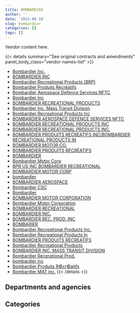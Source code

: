 ```yaml
---
title: BOMBARDIER
author: ''
date: '2022-08-18'
slug: bombardier
categories: []
tags: []
---
```


<script src="/rmarkdown-libs/htmlwidgets/htmlwidgets.js"></script>
<link href="/rmarkdown-libs/datatables-css/datatables-crosstalk.css" rel="stylesheet" />
<script src="/rmarkdown-libs/datatables-binding/datatables.js"></script>
<script src="/rmarkdown-libs/jquery/jquery-3.6.0.min.js"></script>
<link href="/rmarkdown-libs/dt-core-bootstrap/css/dataTables.bootstrap.min.css" rel="stylesheet" />
<link href="/rmarkdown-libs/dt-core-bootstrap/css/dataTables.bootstrap.extra.css" rel="stylesheet" />
<script src="/rmarkdown-libs/dt-core-bootstrap/js/jquery.dataTables.min.js"></script>
<script src="/rmarkdown-libs/dt-core-bootstrap/js/dataTables.bootstrap.min.js"></script>
<link href="/rmarkdown-libs/crosstalk/css/crosstalk.min.css" rel="stylesheet" />
<script src="/rmarkdown-libs/crosstalk/js/crosstalk.min.js"></script>
<script src="/rmarkdown-libs/htmlwidgets/htmlwidgets.js"></script>
<link href="/rmarkdown-libs/datatables-css/datatables-crosstalk.css" rel="stylesheet" />
<script src="/rmarkdown-libs/datatables-binding/datatables.js"></script>
<script src="/rmarkdown-libs/jquery/jquery-3.6.0.min.js"></script>
<link href="/rmarkdown-libs/dt-core-bootstrap/css/dataTables.bootstrap.min.css" rel="stylesheet" />
<link href="/rmarkdown-libs/dt-core-bootstrap/css/dataTables.bootstrap.extra.css" rel="stylesheet" />
<script src="/rmarkdown-libs/dt-core-bootstrap/js/jquery.dataTables.min.js"></script>
<script src="/rmarkdown-libs/dt-core-bootstrap/js/dataTables.bootstrap.min.js"></script>
<link href="/rmarkdown-libs/crosstalk/css/crosstalk.min.css" rel="stylesheet" />
<script src="/rmarkdown-libs/crosstalk/js/crosstalk.min.js"></script>

Vendor content here.

{{< details summary="See original contracts and amendments" panel_body_class="vendor-names-list" >}}
- [Bombardier Inc.](https://search.open.canada.ca/en/ct/?sort=contract_value_f%20desc&page=1&search_text=%22Bombardier%20Inc.%22)
- [BOMBARDIER INC](https://search.open.canada.ca/en/ct/?sort=contract_value_f%20desc&page=1&search_text=%22BOMBARDIER%20INC%22)
- [Bombardier Recreational Products (BRP)](https://search.open.canada.ca/en/ct/?sort=contract_value_f%20desc&page=1&search_text=%22Bombardier%20Recreational%20Products%20%28BRP%29%22)
- [Bombardier Produits Récréatifs](https://search.open.canada.ca/en/ct/?sort=contract_value_f%20desc&page=1&search_text=%22Bombardier%20Produits%20R%c3%a9cr%c3%a9atifs%22)
- [Bombardier Aerospace Defence Services NFTC](https://search.open.canada.ca/en/ct/?sort=contract_value_f%20desc&page=1&search_text=%22Bombardier%20Aerospace%20Defence%20Services%20NFTC%22)
- [Bombardier Inc](https://search.open.canada.ca/en/ct/?sort=contract_value_f%20desc&page=1&search_text=%22Bombardier%20Inc%22)
- [BOMBARDIER RECREATIONAL PRODUCTS](https://search.open.canada.ca/en/ct/?sort=contract_value_f%20desc&page=1&search_text=%22BOMBARDIER%20RECREATIONAL%20PRODUCTS%22)
- [Bombardier Inc. Mass Transit Division](https://search.open.canada.ca/en/ct/?sort=contract_value_f%20desc&page=1&search_text=%22Bombardier%20Inc.%20Mass%20Transit%20Division%22)
- [Bombardier Recreational Products Inc](https://search.open.canada.ca/en/ct/?sort=contract_value_f%20desc&page=1&search_text=%22Bombardier%20Recreational%20Products%20Inc%22)
- [BOMBARDIER AEROSPACE DEFENCE SERVICES NFTC](https://search.open.canada.ca/en/ct/?sort=contract_value_f%20desc&page=1&search_text=%22BOMBARDIER%20AEROSPACE%20DEFENCE%20SERVICES%20NFTC%22)
- [BOMBARDIER RECREATIONAL PRODUCTS INC](https://search.open.canada.ca/en/ct/?sort=contract_value_f%20desc&page=1&search_text=%22BOMBARDIER%20RECREATIONAL%20PRODUCTS%20INC%22)
- [BOMBARDIER RECREATIONAL PRODUCTS INC.](https://search.open.canada.ca/en/ct/?sort=contract_value_f%20desc&page=1&search_text=%22BOMBARDIER%20RECREATIONAL%20PRODUCTS%20INC.%22)
- [BOMBARDIER PRODUITS RECREATIFS INC/BOMBARDIER RECREATIONAL PRODUCTS IN](https://search.open.canada.ca/en/ct/?sort=contract_value_f%20desc&page=1&search_text=%22BOMBARDIER%20PRODUITS%20RECREATIFS%20INC%2fBOMBARDIER%20RECREATIONAL%20PRODUCTS%20IN%22)
- [BOMBARDIER MOTOR CO.](https://search.open.canada.ca/en/ct/?sort=contract_value_f%20desc&page=1&search_text=%22BOMBARDIER%20MOTOR%20CO.%22)
- [BOMBARDIER PRODUITS RÉCRÉATIFS](https://search.open.canada.ca/en/ct/?sort=contract_value_f%20desc&page=1&search_text=%22BOMBARDIER%20PRODUITS%20R%c3%89CR%c3%89ATIFS%22)
- [BOMBARDIER](https://search.open.canada.ca/en/ct/?sort=contract_value_f%20desc&page=1&search_text=%22BOMBARDIER%22)
- [Bombardier Motor Corp](https://search.open.canada.ca/en/ct/?sort=contract_value_f%20desc&page=1&search_text=%22Bombardier%20Motor%20Corp%22)
- [BPR US INC BOMBARDIER RECREATIONAL](https://search.open.canada.ca/en/ct/?sort=contract_value_f%20desc&page=1&search_text=%22BPR%20US%20INC%20BOMBARDIER%20RECREATIONAL%22)
- [BOMBARDIER MOTOR CORP](https://search.open.canada.ca/en/ct/?sort=contract_value_f%20desc&page=1&search_text=%22BOMBARDIER%20MOTOR%20CORP%22)
- [bombardier](https://search.open.canada.ca/en/ct/?sort=contract_value_f%20desc&page=1&search_text=%22bombardier%22)
- [BOMBARDIER AEROSPACE](https://search.open.canada.ca/en/ct/?sort=contract_value_f%20desc&page=1&search_text=%22BOMBARDIER%20AEROSPACE%22)
- [Bombardier CSC](https://search.open.canada.ca/en/ct/?sort=contract_value_f%20desc&page=1&search_text=%22Bombardier%20CSC%22)
- [Bombardier](https://search.open.canada.ca/en/ct/?sort=contract_value_f%20desc&page=1&search_text=%22Bombardier%22)
- [BOMBARDIER MOTOR CORPORATION](https://search.open.canada.ca/en/ct/?sort=contract_value_f%20desc&page=1&search_text=%22BOMBARDIER%20MOTOR%20CORPORATION%22)
- [Bombardier Motor Corporation](https://search.open.canada.ca/en/ct/?sort=contract_value_f%20desc&page=1&search_text=%22Bombardier%20Motor%20Corporation%22)
- [BOMBARDIER RECREATIONAL](https://search.open.canada.ca/en/ct/?sort=contract_value_f%20desc&page=1&search_text=%22BOMBARDIER%20RECREATIONAL%22)
- [BOMBARDIER INC.](https://search.open.canada.ca/en/ct/?sort=contract_value_f%20desc&page=1&search_text=%22BOMBARDIER%20INC.%22)
- [BOMBARDIER REC. PROD. INC](https://search.open.canada.ca/en/ct/?sort=contract_value_f%20desc&page=1&search_text=%22BOMBARDIER%20REC.%20PROD.%20INC%22)
- [BOMBARIER](https://search.open.canada.ca/en/ct/?sort=contract_value_f%20desc&page=1&search_text=%22BOMBARIER%22)
- [Bombardier Recreational Products Inc.](https://search.open.canada.ca/en/ct/?sort=contract_value_f%20desc&page=1&search_text=%22Bombardier%20Recreational%20Products%20Inc.%22)
- [Bombardier Recreational Products In](https://search.open.canada.ca/en/ct/?sort=contract_value_f%20desc&page=1&search_text=%22Bombardier%20Recreational%20Products%20In%22)
- [BOMBARDIER PRODUITS RECREATIFS](https://search.open.canada.ca/en/ct/?sort=contract_value_f%20desc&page=1&search_text=%22BOMBARDIER%20PRODUITS%20RECREATIFS%22)
- [Bombardier Recreational Products](https://search.open.canada.ca/en/ct/?sort=contract_value_f%20desc&page=1&search_text=%22Bombardier%20Recreational%20Products%22)
- [BOMBARDIER INC. MASS TRANSIT DIVISION](https://search.open.canada.ca/en/ct/?sort=contract_value_f%20desc&page=1&search_text=%22BOMBARDIER%20INC.%20MASS%20TRANSIT%20DIVISION%22)
- [Bombardier Recerational Prod.](https://search.open.canada.ca/en/ct/?sort=contract_value_f%20desc&page=1&search_text=%22Bombardier%20Recerational%20Prod.%22)
- [bombardier inc](https://search.open.canada.ca/en/ct/?sort=contract_value_f%20desc&page=1&search_text=%22bombardier%20inc%22)
- [Bombardier Produits R©cr©atifs](https://search.open.canada.ca/en/ct/?sort=contract_value_f%20desc&page=1&search_text=%22Bombardier%20Produits%20R%c2%a9cr%c2%a9atifs%22)
- [Bombardier MAT inc.](https://search.open.canada.ca/en/ct/?sort=contract_value_f%20desc&page=1&search_text=%22Bombardier%20MAT%20inc.%22)
{{< /details >}}

## Departments and agencies

<div id="htmlwidget-1" style="width:100%;height:auto;" class="datatables html-widget"></div>
<script type="application/json" data-for="htmlwidget-1">{"x":{"style":"bootstrap","filter":"none","vertical":false,"data":[["<a href=\"/departments/dfo-mpo/\">Fisheries and Oceans Canada<\/a>","<a href=\"/departments/dnd-mdn/\">National Defence<\/a>","<a href=\"/departments/ec/\">Environment and Climate Change Canada<\/a>","<a href=\"/departments/nrcan-rncan/\">Natural Resources Canada<\/a>","<a href=\"/departments/pc/\">Parks Canada<\/a>","<a href=\"/departments/rcmp-grc/\">Royal Canadian Mounted Police<\/a>","<a href=\"/departments/tc/\">Transport Canada<\/a>"],[488114.89,2911637.31,null,16894.13,64337.2,95291.28,1704744.74],[110481.39,4837815.04,24732.98,null,74621.8,null,3797967.99],[382881.24,2200475.09,null,null,63567.95,21601.25,2444539.58],[0,11626927.74,76436.12,null,11644.01,943356.74,371590.97]],"container":"<table class=\"table table-striped table-hover row-border order-column display\">\n  <thead>\n    <tr>\n      <th>Department<\/th>\n      <th>2017-2018<\/th>\n      <th>2018-2019<\/th>\n      <th>2019-2020<\/th>\n      <th>2020-2021<\/th>\n    <\/tr>\n  <\/thead>\n<\/table>","options":{"order":[[4,"desc"]],"pageLength":10,"autoWidth":true,"columnDefs":[{"targets":1,"render":"function(data, type, row, meta) {\n    return type !== 'display' ? data : DTWidget.formatCurrency(data, \"$\", 2, 3, \",\", \".\", true, null);\n  }"},{"targets":2,"render":"function(data, type, row, meta) {\n    return type !== 'display' ? data : DTWidget.formatCurrency(data, \"$\", 2, 3, \",\", \".\", true, null);\n  }"},{"targets":3,"render":"function(data, type, row, meta) {\n    return type !== 'display' ? data : DTWidget.formatCurrency(data, \"$\", 2, 3, \",\", \".\", true, null);\n  }"},{"targets":4,"render":"function(data, type, row, meta) {\n    return type !== 'display' ? data : DTWidget.formatCurrency(data, \"$\", 2, 3, \",\", \".\", true, null);\n  }"},{"width":"16%","targets":[1,2,3,4]},{"className":"dt-right","targets":[1,2,3,4]}],"orderClasses":false}},"evals":["options.columnDefs.0.render","options.columnDefs.1.render","options.columnDefs.2.render","options.columnDefs.3.render"],"jsHooks":[]}</script>

## Categories

<div id="htmlwidget-2" style="width:100%;height:auto;" class="datatables html-widget"></div>
<script type="application/json" data-for="htmlwidget-2">{"x":{"style":"bootstrap","filter":"none","vertical":false,"data":[["<a href=\"/categories/10_office_management/\">Office management<\/a>","<a href=\"/categories/11_defence/\">Defence<\/a>","<a href=\"/categories/3_information_technology/\">Information technology<\/a>","<a href=\"/categories/5_transportation_and_logistics/\">Transportation and logistics<\/a>","<a href=\"/categories/6_industrial_products_and_services/\">Industrial products and services<\/a>",null],[317196.45,2911637.31,null,2052185.8,null,null],[221447.56,4837815.04,null,3786356.6,null,null],[89429.97,2200475.09,null,2809009.3,14150.75,null],[206446.5,11626927.74,16302.31,1180279.03,null,0]],"container":"<table class=\"table table-striped table-hover row-border order-column display\">\n  <thead>\n    <tr>\n      <th>Category<\/th>\n      <th>2017-2018<\/th>\n      <th>2018-2019<\/th>\n      <th>2019-2020<\/th>\n      <th>2020-2021<\/th>\n    <\/tr>\n  <\/thead>\n<\/table>","options":{"order":[[4,"desc"]],"dom":"t","pageLength":30,"autoWidth":true,"columnDefs":[{"targets":1,"render":"function(data, type, row, meta) {\n    return type !== 'display' ? data : DTWidget.formatCurrency(data, \"$\", 2, 3, \",\", \".\", true, null);\n  }"},{"targets":2,"render":"function(data, type, row, meta) {\n    return type !== 'display' ? data : DTWidget.formatCurrency(data, \"$\", 2, 3, \",\", \".\", true, null);\n  }"},{"targets":3,"render":"function(data, type, row, meta) {\n    return type !== 'display' ? data : DTWidget.formatCurrency(data, \"$\", 2, 3, \",\", \".\", true, null);\n  }"},{"targets":4,"render":"function(data, type, row, meta) {\n    return type !== 'display' ? data : DTWidget.formatCurrency(data, \"$\", 2, 3, \",\", \".\", true, null);\n  }"},{"width":"16%","targets":[1,2,3,4]},{"className":"dt-right","targets":[1,2,3,4]}],"orderClasses":false,"lengthMenu":[10,25,30,50,100]}},"evals":["options.columnDefs.0.render","options.columnDefs.1.render","options.columnDefs.2.render","options.columnDefs.3.render"],"jsHooks":[]}</script>
